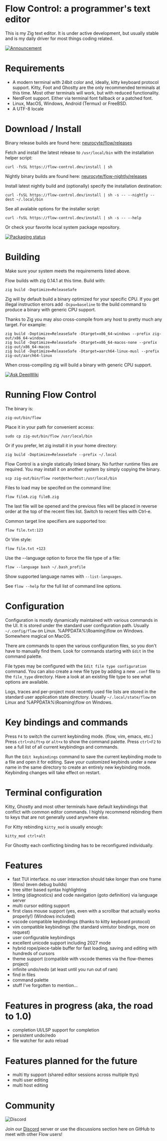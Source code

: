 # Flow Control: a programmer's text editor

This is my Zig text editor. It is under active development, but usually stable
and is my daily driver for most things coding related.

[![Announcement](https://img.youtube.com/vi/iwPg3sIxMGw/maxresdefault.jpg)](https://www.youtube.com/watch?v=iwPg3sIxMGw)

# Requirements
- A modern terminal with 24bit color and, ideally, kitty keyboard protocol support. Kitty,
    Foot and Ghostty are the only recommended terminals at this time. Most other terminals
    will work, but with reduced functionality.
- NerdFont support. Either via terminal font fallback or a patched font.
- Linux, MacOS, Windows, Android (Termux) or FreeBSD.
- A UTF-8 locale

# Download / Install

Binary release builds are found here: [neurocyte/flow/releases](https://github.com/neurocyte/flow/releases/latest)

Fetch and install the latest release to `/usr/local/bin` with the installation helper script:

```shell
curl -fsSL https://flow-control.dev/install | sh
```

Nightly binary builds are found here: [neurocyte/flow-nightly/releases](https://github.com/neurocyte/flow-nightly/releases/latest)

Install latest nightly build and (optionally) specify the installation destination:

```
curl -fsSL https://flow-control.dev/install | sh -s -- --nightly --dest ~/.local/bin
```

See all avalable options for the installer script:

```
curl -fsSL https://flow-control.dev/install | sh -s -- --help
```

Or check your favorite local system package repository.

[![Packaging status](https://repology.org/badge/vertical-allrepos/flow-control.svg)](https://repology.org/project/flow-control/versions)

# Building

Make sure your system meets the requirements listed above.

Flow builds with zig 0.14.1 at this time. Build with:

```shell
zig build -Doptimize=ReleaseSafe
```

Zig will by default build a binary optimized for your specific CPU. If you get illegal instruction errors add `-Dcpu=baseline` to the build command to produce a binary with generic CPU support.


Thanks to Zig you may also cross-compile from any host to pretty much any
target. For example:

```shell
zig build -Doptimize=ReleaseSafe -Dtarget=x86_64-windows --prefix zig-out/x86_64-windows
zig build -Doptimize=ReleaseSafe -Dtarget=x86_64-macos-none --prefix zig-out/x86_64-macos
zig build -Doptimize=ReleaseSafe -Dtarget=aarch64-linux-musl --prefix zig-out/aarch64-linux
```

When cross-compiling zig will build a binary with generic CPU support.

[![Ask DeepWiki](https://deepwiki.com/badge.svg)](https://deepwiki.com/neurocyte/flow)

# Running Flow Control

The binary is:

```shell
zig-out/bin/flow
```

Place it in your path for convenient access:

```shell
sudo cp zig-out/bin/flow /usr/local/bin
```

Or if you prefer, let zig install it in your home directory:

```shell
zig build -Doptimize=ReleaseSafe --prefix ~/.local
```

Flow Control is a single statically linked binary. No further runtime files are required.
You may install it on another system by simply copying the binary.

```shell
scp zig-out/bin/flow root@otherhost:/usr/local/bin
```

Files to load may be specifed on the command line:

```shell
flow fileA.zig fileB.zig
```

The last file will be opened and the previous files will be placed in reverse
order at the top of the recent files list. Switch to recent files with Ctrl-e.

Common target line specifiers are supported too:

```shell
flow file.txt:123
```

Or Vim style:

```shell
flow file.txt +123
```

Use the --language option to force the file type of a file:

```shell
flow --language bash ~/.bash_profile
```

Show supported language names with `--list-languages`.

See `flow --help` for the full list of command line options.

# Configuration

Configuration is mostly dynamically maintained with various commands in the UI.
It is stored under the standard user configuration path. Usually `~/.config/flow`
on Linux. %APPDATA%\Roaming\flow on Windows. Somewhere magical on MacOS.

There are commands to open the various configuration files, so you don't have to
manually find them. Look for commands starting with `Edit` in the command palette.

File types may be configured with the `Edit file type configuration` command. You
can also create a new file type by adding a new `.conf` file to the `file_type`
directory. Have a look at an existing file type to see what options are available.

Logs, traces and per-project most recently used file lists are stored in the
standard user application state directory. Usually `~/.local/state/flow` on
Linux and %APPDATA%\Roaming\flow on Windows.

# Key bindings and commands

Press `F4` to switch the current keybinding mode. (flow, vim, emacs, etc.)
Press `ctrl+shift+p` or `alt+x` to show the command palette.
Press `ctrl+F2` to see a full list of all current keybindings and commands.

Run the `Edit keybindings` command to save the current keybinding mode to a
file and open it for editing. Save your customized keybinds under a new name
in the same directory to create an entirely new keybinding mode. Keybinding
changes will take effect on restart.

# Terminal configuration

Kitty, Ghostty and most other terminals have default keybindings that conflict
with common editor commands. I highly recommend rebinding them to keys that are
not generally used anywhere else.

For Kitty rebinding `kitty_mod` is usually enough:
```
kitty_mod ctrl+alt
```

For Ghostty each conflicting binding has to be reconfigured individually.

# Features
- fast TUI interface. no user interaction should take longer than one frame (6ms) (even debug builds)
- tree sitter based syntax highlighting
- linting (diagnostics) and code navigation (goto definition) via language server
- multi cursor editing support
- first class mouse support (yes, even with a scrollbar that actually works properly!) (Windows included)
- vscode compatible keybindings (thanks to kitty keyboard protocol)
- vim compatible keybindings (the standard vimtutor bindings, more on request)
- user configurable keybindings
- excellent unicode support including 2027 mode
- hybrid rope/piece-table buffer for fast loading, saving and editing with hundreds of cursors
- theme support (compatible with vscode themes via the flow-themes project)
- infinite undo/redo (at least until you run out of ram)
- find in files
- command palette
- stuff I've forgotten to mention...

# Features in progress (aka, the road to 1.0)
- completion UI/LSP support for completion
- persistent undo/redo
- file watcher for auto reload

# Features planned for the future
- multi tty support (shared editor sessions across multiple ttys)
- multi user editing
- multi host editing

# Community

![Discord](https://img.shields.io/discord/1214308467553341470)

Join our [Discord](https://discord.com/invite/4wvteUPphx) server or use the discussions section here on GitHub
to meet with other Flow users!

